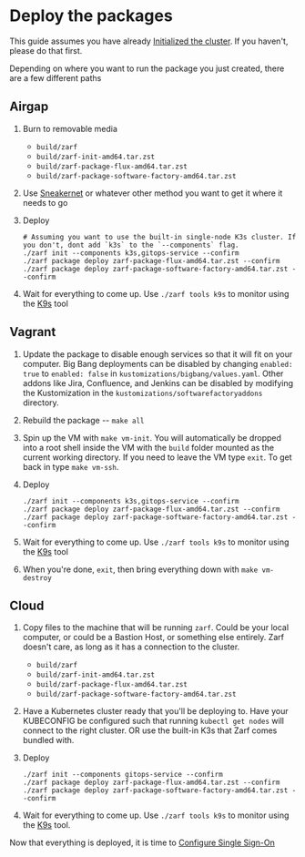 # Deploy the packages

This guide assumes you have already [Initialized the cluster](initialize.md). If you haven't, please do that first.

Depending on where you want to run the package you just created, there are a few different paths

## Airgap

1. Burn to removable media
    - `build/zarf`
    - `build/zarf-init-amd64.tar.zst`
    - `build/zarf-package-flux-amd64.tar.zst`
    - `build/zarf-package-software-factory-amd64.tar.zst`

2. Use [Sneakernet](https://en.wikipedia.org/wiki/Sneakernet) or whatever other method you want to get it where it needs to go

3. Deploy

   ```shell
   # Assuming you want to use the built-in single-node K3s cluster. If you don't, dont add `k3s` to the `--components` flag.
   ./zarf init --components k3s,gitops-service --confirm
   ./zarf package deploy zarf-package-flux-amd64.tar.zst --confirm
   ./zarf package deploy zarf-package-software-factory-amd64.tar.zst --confirm
   ```

4. Wait for everything to come up. Use `./zarf tools k9s` to monitor using the [K9s](https://github.com/derailed/k9s) tool

## Vagrant

1. Update the package to disable enough services so that it will fit on your computer. Big Bang deployments can be disabled by changing `enabled: true` to `enabled: false` in `kustomizations/bigbang/values.yaml`. Other addons like Jira, Confluence, and Jenkins can be disabled by modifying the Kustomization in the `kustomizations/softwarefactoryaddons` directory.

2. Rebuild the package -- `make all`

3. Spin up the VM with `make vm-init`. You will automatically be dropped into a root shell inside the VM with the `build` folder mounted as the current working directory. If you need to leave the VM type `exit`. To get back in type `make vm-ssh`.

4. Deploy

   ```shell
   ./zarf init --components k3s,gitops-service --confirm
   ./zarf package deploy zarf-package-flux-amd64.tar.zst --confirm
   ./zarf package deploy zarf-package-software-factory-amd64.tar.zst --confirm
   ```

5. Wait for everything to come up. Use `./zarf tools k9s` to monitor using the [K9s](https://github.com/derailed/k9s) tool

6. When you're done, `exit`, then bring everything down with `make vm-destroy`

## Cloud

1. Copy files to the machine that will be running `zarf`. Could be your local computer, or could be a Bastion Host, or something else entirely. Zarf doesn't care, as long as it has a connection to the cluster.
    - `build/zarf`
    - `build/zarf-init-amd64.tar.zst`
    - `build/zarf-package-flux-amd64.tar.zst`
    - `build/zarf-package-software-factory-amd64.tar.zst`

2. Have a Kubernetes cluster ready that you'll be deploying to. Have your KUBECONFIG be configured such that running `kubectl get nodes` will connect to the right cluster. OR use the built-in K3s that Zarf comes bundled with.

3. Deploy

   ```shell
   ./zarf init --components gitops-service --confirm
   ./zarf package deploy zarf-package-flux-amd64.tar.zst --confirm
   ./zarf package deploy zarf-package-software-factory-amd64.tar.zst --confirm
   ```

4. Wait for everything to come up. Use `./zarf tools k9s` to monitor using the [K9s](https://github.com/derailed/k9s) tool.

Now that everything is deployed, it is time to [Configure Single Sign-On](sso.md)